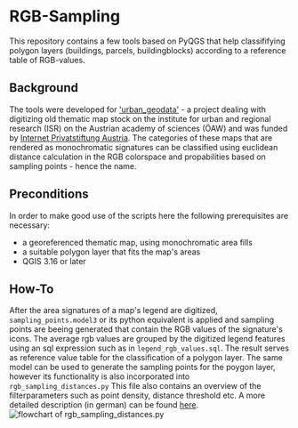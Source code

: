 # RGB-Sampling

This repository contains a few tools based on PyQGS that help classififying polygon layers (buildings, parcels, buildingblocks) according to a reference table of RGB-values.

## Background

The tools were developed for ['urban_geodata'](https://urban-geodata.at) - a project dealing with digitizing old thematic map stock on the institute for urban and regional research (ISR) on the Austrian academy of sciences (ÖAW) and was funded by [Internet Privatstiftung Austria](https://www.internetstiftung.at/).
The categories of these maps that are rendered as monochromatic signatures can be classified using euclidean distance calculation in the RGB colorspace and propabilities based on sampling points - hence the name.

## Preconditions

In order to make good use of the scripts here the following prerequisites are necessary:
* a georeferenced thematic map, using monochromatic area fills
* a suitable polygon layer that fits the map's areas
* QGIS 3.16 or later

## How-To

After the area signatures of a map's legend are digitized, 
`sampling_points.model3` or its python equivalent is applied and sampling points are beeing generated that contain the RGB values of the signature's icons. The average rgb values are grouped by the digitized legend features using an sql expression such as in `legend_rgb_values.sql`. The result serves as reference value table for the classification of a polygon layer.
The same model can be used to generate the sampling points for the poygon layer, however its functionality is also incorporated into `rgb_sampling_distances.py` This file also contains an overview of the filterparameters such as point density, distance threshold etc.
A more detailed description (in german) can be found [here](https://www.netidee.at/urbangeodata/euklidische-distanz).
![flowchart of rgb_sampling_distances.py](https://www.netidee.at/sites/default/files/styles/inline_image/public/inline-images/flowchart.jpg)



